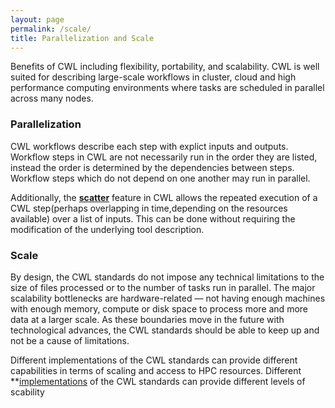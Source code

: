 ```yaml
---
layout: page
permalink: /scale/
title: Parallelization and Scale 
---
```


Benefits of CWL including flexibility, portability, and scalability. CWL is well suited for describing large-scale workflows in cluster, cloud and high performance computing environments where tasks are scheduled in parallel across many nodes.  

### Parallelization

CWL workflows describe each step with explict inputs and outputs.  Workflow steps in CWL are not necessarily run in the order they are listed, instead the order is determined by the dependencies between steps. Workflow steps which do not depend on one another may run in parallel.

Additionally, the **[scatter](https://www.commonwl.org/user_guide/23-scatter-workflow/index.html)** feature in CWL allows the repeated execution of a CWL step(perhaps overlapping in time,depending on the resources available) over a list of inputs.  This can be done without requiring the modification of the underlying tool description. 

### Scale

By design, the CWL standards do not impose any technical limitations to the size of files processed or to the number of tasks run in parallel. The major scalability bottlenecks are hardware-related — not having enough machines with enough memory, compute or disk space to process more and more data at a larger scale. As these boundaries move in the future with technological advances, the CWL standards should be able to keep up and not be a cause of limitations. 

Different implementations of the CWL standards can provide different capabilities in terms of scaling and access to HPC resources. 
Different **[implementations](/implementations/) of the CWL standards can provide different levels of scability  
